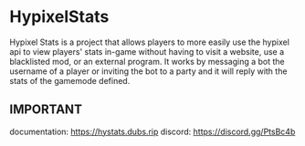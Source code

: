 # HypixelStats

Hypixel Stats is a project that allows players to more easily use the hypixel api to view players' stats in-game without having to visit a website, use a blacklisted mod, or an external program. It works by messaging a bot the username of a player or inviting the bot to a party and it will reply with the stats of the gamemode defined.

## IMPORTANT

documentation: https://hystats.dubs.rip
discord: https://discord.gg/PtsBc4b
